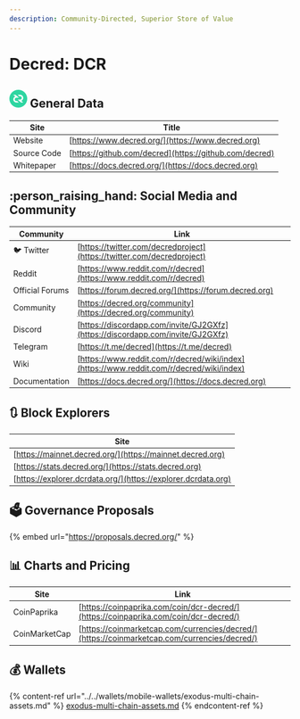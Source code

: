 ```yaml
---
description: Community-Directed, Superior Store of Value
---
```


# Decred: DCR

## ![](../../.gitbook/assets/dcr.png) General Data

| Site        | Title                                                  |
| ----------- | ------------------------------------------------------ |
| Website     | [https://www.decred.org/](https://www.decred.org)      |
| Source Code | [https://github.com/decred](https://github.com/decred) |
| Whitepaper  | [https://docs.decred.org/](https://docs.decred.org)    |

## :person_raising_hand: Social Media and Community

| Community       | Link                                                                                     |
| --------------- | ---------------------------------------------------------------------------------------- |
| :bird: Twitter  | [https://twitter.com/decredproject](https://twitter.com/decredproject)                   |
| Reddit          | [https://www.reddit.com/r/decred](https://www.reddit.com/r/decred)                       |
| Official Forums | [https://forum.decred.org/](https://forum.decred.org)                                    |
| Community       | [https://decred.org/community](https://decred.org/community)                             |
| Discord         | [https://discordapp.com/invite/GJ2GXfz](https://discordapp.com/invite/GJ2GXfz)           |
| Telegram        | [https://t.me/decred](https://t.me/decred)                                               |
| Wiki            | [https://www.reddit.com/r/decred/wiki/index](https://www.reddit.com/r/decred/wiki/index) |
| Documentation   | [https://docs.decred.org/](https://docs.decred.org)                                      |

## :arrows_clockwise: Block Explorers

| Site                                                          |
| ------------------------------------------------------------- |
| [https://mainnet.decred.org/](https://mainnet.decred.org)     |
| [https://stats.decred.org/](https://stats.decred.org)         |
| [https://explorer.dcrdata.org/](https://explorer.dcrdata.org) |

## :ballot_box: Governance Proposals

{% embed url="https://proposals.decred.org/" %}

## :bar_chart: Charts and Pricing

| Site          | Link                                                                                         |
| ------------- | -------------------------------------------------------------------------------------------- |
| CoinPaprika   | [https://coinpaprika.com/coin/dcr-decred/](https://coinpaprika.com/coin/dcr-decred/)         |
| CoinMarketCap | [https://coinmarketcap.com/currencies/decred/](https://coinmarketcap.com/currencies/decred/) |

## :moneybag: Wallets

{% content-ref url="../../wallets/mobile-wallets/exodus-multi-chain-assets.md" %}
[exodus-multi-chain-assets.md](../../wallets/mobile-wallets/exodus-multi-chain-assets.md)
{% endcontent-ref %}
